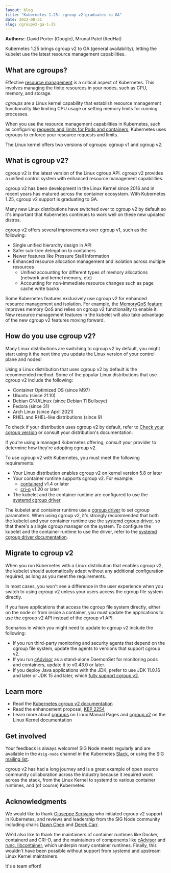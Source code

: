 ```yaml
---
layout: blog
title: "Kubernetes 1.25: cgroup v2 graduates to GA"
date: 2022-08-31
slug: cgroupv2-ga-1-25
---
```


**Authors:**: David Porter (Google), Mrunal Patel (RedHat)

Kubernetes 1.25 brings cgroup v2 to GA (general availability), letting the
kubelet use the latest resource management capabilities.

## What are cgroups?

Effective [resource management](/docs/concepts/configuration/manage-resources-containers/) is a
critical aspect of Kubernetes. This involves managing the finite resources in
your nodes, such as CPU, memory, and storage.

*cgroups* are a Linux kernel capability that establish resource management
functionality like limiting CPU usage or setting memory limits for running
processes.

When you use the resource management capabilities in Kubernetes, such as configuring
[requests and limits for Pods and containers](/docs/concepts/configuration/manage-resources-containers/#requests-and-limits),
Kubernetes uses cgroups to enforce your resource requests and limits.

The Linux kernel offers two versions of cgroups: cgroup v1 and cgroup v2.

## What is cgroup v2?

cgroup v2 is the latest version of the Linux cgroup API. cgroup v2 provides a
unified control system with enhanced resource management capabilities.

cgroup v2 has been development in the Linux Kernel since 2016 and in recent
years has matured across the container ecosystem. With Kubernetes 1.25, cgroup
v2 support is graduating to GA.

Many new Linux distributions have switched over to cgroup v2 by default so it's
important that Kubernetes continues to work well on these new updated distros.

cgroup v2 offers several improvements over cgroup v1, such as the following:

* Single unified hierarchy design in API
* Safer sub-tree delegation to containers
* Newer features like Pressure Stall Information
* Enhanced resource allocation management and isolation across multiple resources
    * Unified accounting for different types of memory allocations (network and kernel memory, etc)
    * Accounting for non-immediate resource changes such as page cache write backs

Some Kubernetes features exclusively use cgroup v2 for enhanced resource
management and isolation. For example,
the [MemoryQoS feature](https://kubernetes.io/blog/2021/11/26/qos-memory-resources/) improves
memory QoS and relies on cgroup v2 functionality to enable it. New resource
management features in the kubelet will also take advantage of the new cgroup
v2 features moving forward.

## How do you use cgroup v2?

Many Linux distributions are switching to cgroup v2 by default, you might start
using it the next time you update the Linux version of your control plane and
nodes!

Using a Linux distribution that uses cgroup v2 by default is the recommended
method. Some of the popular Linux distributions that use cgroup v2 include the
following:

* Container Optimized OS (since M97)
* Ubuntu (since 21.10)
* Debian GNU/Linux (since Debian 11 Bullseye)
* Fedora (since 31)
* Arch Linux (since April 2021)
* RHEL and RHEL-like distributions (since 9)

To check if your distribution uses cgroup v2 by default,
refer to [Check your cgroup version](/docs/concepts/architecture/cgroups/#check-cgroup-version) or
consult your distribution's documentation.

If you're using a managed Kubernetes offering, consult your provider to
determine how they're adopting cgroup v2.

To use cgroup v2 with Kubernetes, you must meet the following requirements:

* Your Linux distribution enables cgroup v2 on kernel version 5.8 or later
* Your container runtime supports cgroup v2. For example:
  * [containerd](https://containerd.io/) v1.4 or later
  * [cri-o](https://cri-o.io/) v1.20 or later
* The kubelet and the container runtime are configured to use the [systemd cgroup driver](/docs/setup/production-environment/container-runtimes#systemd-cgroup-driver)

The kubelet and container runtime use a [cgroup driver](/docs/setup/production-environment/container-runtimes#cgroup-drivers)
to set cgroup paramaters. When using cgroup v2, it's strongly recommended that both
the kubelet and your container runtime use the
[systemd cgroup driver](/docs/setup/production-environment/container-runtimes#systemd-cgroup-driver),
so that there's a single cgroup manager on the system. To configure the kubelet
and the container runtime to use the driver, refer to the
[systemd cgroup driver documentation](/docs/setup/production-environment/container-runtimes#systemd-cgroup-driver).

## Migrate to cgroup v2

When you run Kubernetes with a Linux distribution that enables cgroup v2, the
kubelet should automatically adapt without any additional configuration
required, as long as you meet the requirements.

In most cases, you won't see a difference in the user experience when you
switch to using cgroup v2 unless your users access the cgroup file system
directly.

If you have applications that access the cgroup file system directly, either on
the node or from inside a container, you must update the applications to use
the cgroup v2 API instead of the cgroup v1 API.

Scenarios in which you might need to update to cgroup v2 include the following:

* If you run third-party monitoring and security agents that depend on the cgroup file system, update the
  agents to versions that support cgroup v2.
* If you run [cAdvisor](https://github.com/google/cadvisor) as a stand-alone
  DaemonSet for monitoring pods and containers, update it to v0.43.0 or later.
* If you deploy Java applications with the JDK, prefer to use JDK 11.0.16 and
  later or JDK 15 and later, which [fully support cgroup v2](https://bugs.openjdk.org/browse/JDK-8230305).

## Learn more

* Read the [Kubernetes cgroup v2 documentation](/docs/concepts/architecture/cgroups)
* Read the enhancement proposal, [KEP 2254](https://github.com/kubernetes/enhancements/blob/master/keps/sig-node/2254-cgroup-v2/README.md)
* Learn more about
  [cgroups](https://man7.org/linux/man-pages/man7/cgroups.7.html) on Linux Manual Pages
  and [cgroup v2](https://docs.kernel.org/admin-guide/cgroup-v2.html) on the Linux Kernel documentation


## Get involved

Your feedback is always welcome! SIG Node meets regularly and are available in
the `#sig-node` channel in the Kubernetes [Slack](https://slack.k8s.io/), or
using the SIG [mailing list](https://github.com/kubernetes/community/tree/master/sig-node#contact).

cgroup v2 has had a long journey and is a great example of open source
community collaboration across the industry because it required work across the
stack, from the Linux Kernel to systemd to various container runtimes, and (of
course) Kubernetes.

## Acknowledgments

We would like to thank [Giuseppe Scrivano](https://github.com/giuseppe) who
initiated cgroup v2 support in Kubernetes, and reviews and leadership from the
SIG Node community including chairs [Dawn Chen](https://github.com/dchen1107)
and [Derek Carr](https://github.com/derekwaynecarr).

We'd also like to thank the maintainers of container runtimes like Docker,
containerd and CRI-O, and the maintainers of components like
[cAdvisor](https://github.com/google/cadvisor)
and [runc, libcontainer](https://github.com/opencontainers/runc),
which underpin many container runtimes. Finally, this wouldn't have been
possible without support from systemd and upstream Linux Kernel maintainers.

It's a team effort!
